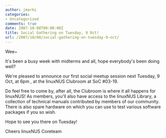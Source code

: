 ```yaml
---
author: jmarki
categories:
- Uncategorized
comments: true
date: 2007-10-08T00:00:00Z
title: Social Gathering on Tuesday, 9 Oct!
url: /2007/10/08/social-gathering-on-tuesday-9-oct/
---
```


Wee~

It's been a busy week with midterms and all, hope everybody's been doing well?

We're pleased to announce our first social meetup session next Tuesday, 9 Oct, at 6pm , at the linuxNUS Clubroom at SoC #03-19.

Do feel free to come by, after all, the Clubroom is where it all happens for linuxNUS! As members, you'll also have access to the linuxNUS Library, a collection of technical manuals contributed by members of our community. There is also spare hardware on which you can use to test various software packages if you so wish.

Hope to see you there on Tuesday!

Cheers
linuxNUS Coreteam

